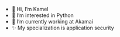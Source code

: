 - 👋 Hi, I’m Kamel
- 👀 I’m interested in Python
- 🌱 I’m currently working at Akamai
- ✨ My specialization is application security
